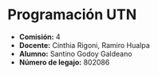 # Programación UTN

- **Comisión:** 4  
- **Docente:** Cinthia Rigoni, Ramiro Hualpa  
- **Alumno:** Santino Godoy Galdeano  
- **Número de legajo:** 802086
